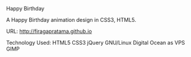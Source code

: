 Happy Birthday

A Happy Birthday animation design in CSS3, HTML5.

URL: http://firagapratama.github.io

Technology Used: HTML5 CSS3 jQuery  GNU/Linux Digital Ocean as VPS GIMP


